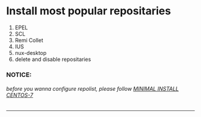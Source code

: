 # Install most popular repositaries  

1. EPEL  
2. SCL  
3. Remi Collet
4. IUS  
5. nux-desktop  
6. delete and disable repositaries  

### NOTICE:  
###### before you wanna configure repolist, please follow [MINIMAL INSTALL CENTOS-7](https://github.com/maxlavr/centos-7/minimal/ "FOLLOW TO INSTALL")  

***  
